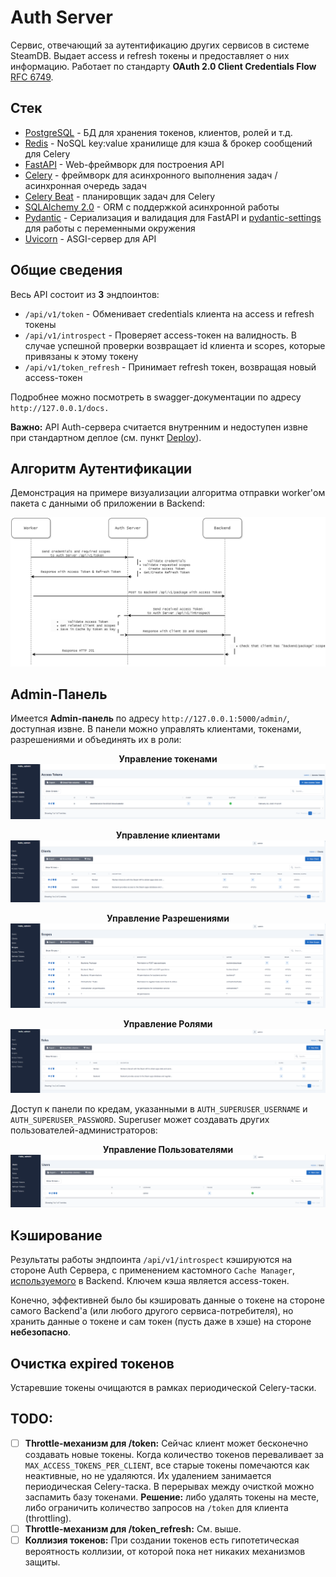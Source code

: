 # Auth Server

Сервис, отвечающий за аутентификацию других сервисов в системе SteamDB. Выдает access и refresh токены и предоставляет о них информацию. Работает по стандарту **OAuth 2.0 Client Credentials Flow** [RFC 6749](https://www.rfc-editor.org/rfc/rfc6749#section-1.3.4).

## Стек

- [PostgreSQL](https://www.postgresql.org/) - БД для хранения токенов, клиентов, ролей и т.д.
- [Redis](https://redis.io/) - NoSQL key:value хранилище для кэша & брокер сообщений для Celery
- [FastAPI](https://fastapi.tiangolo.com/) - Web-фреймворк для построения API
- [Celery](https://docs.celeryq.dev/en/stable/) - фреймворк для асинхронного выполнения задач / асинхронная очередь задач
- [Celery Beat](https://docs.celeryq.dev/en/stable/userguide/periodic-tasks.html) - планировщик задач для Celery
- [SQLAlchemy 2.0](https://www.sqlalchemy.org/) - ORM с поддержкой асинхронной работы
- [Pydantic](https://pydantic-docs.helpmanual.io/) - Сериализация и валидация для FastAPI и [pydantic-settings](https://pydantic-docs.helpmanual.io/usage/settings/) для работы с переменными окружения
- [Uvicorn](https://www.uvicorn.org/) - ASGI-сервер для API

## Общие сведения

Весь API состоит из **3** эндпоинтов:

- `/api/v1/token` - Обменивает credentials клиента на access и refresh токены
- `/api/v1/introspect` - Проверяет access-токен на валидность. В случае успешной проверки возвращает id клиента и scopes, которые привязаны к этому токену
- `/api/v1/token_refresh` - Принимает refresh токен, возвращая новый access-токен

Подробнее можно посмотреть в swagger-документации по адресу `http://127.0.0.1/docs.`

**Важно:** API Auth-сервера считается внутренним и недоступен извне при стандартном деплое (см. пункт [Deploy](README.md#Deploy)).

## Алгоритм Аутентификации

Демонстрация на примере визуализации алгоритма отправки worker'ом пакета с данными об приложении в Backend:

<p align="center">
  <img src="https://github.com/P90Master/steamdb/blob/main/docs/img/auth_worker_algorithm.png" alt="Worker->Backend pipeline">
</p>

## Admin-Панель

Имеется **Admin-панель** по адресу `http://127.0.0.1:5000/admin/`, доступная извне. В панели можно управлять клиентами, токенами, разрешениями и объединять их в роли:

<p align="center">
  <b>Управление токенами</b>
  <img src="https://github.com/P90Master/steamdb/blob/main/docs/img/auth_admin_tokens.png" alt="Admin Panel Tokens">
</p>

<p align="center">
  <b>Управление клиентами</b>
  <img src="https://github.com/P90Master/steamdb/blob/main/docs/img/auth_admin_clients.png" alt="Admin Panel Clients">
</p>

<p align="center">
  <b>Управление Разрешениями</b>
  <img src="https://github.com/P90Master/steamdb/blob/main/docs/img/auth_admin_scopes.png" alt="Admin Panel Scopes">
</p>

<p align="center">
  <b>Управление Ролями</b>
  <img src="https://github.com/P90Master/steamdb/blob/main/docs/img/auth_admin_roles.png" alt="Admin Panel Roles">
</p>

Доступ к панели по кредам, указанными в `AUTH_SUPERUSER_USERNAME` и `AUTH_SUPERUSER_PASSWORD`. Superuser может создавать других пользователей-администраторов:

<p align="center">
  <b>Управление Пользователями</b>
  <img src="https://github.com/P90Master/steamdb/blob/main/docs/img/auth_admin_users.png" alt="Admin Panel Users">
</p>

## Кэширование

Результаты работы эндпоинта `/api/v1/introspect` кэшируются на стороне Auth Сервера, с применением кастомного `Cache Manager`, [используемого](BACKEND.md#кастомное-кэширование) в Backend.
Ключем кэша является access-токен.

Конечно, эффективней было бы кэшировать данные о токене на стороне самого Backend'a (или любого другого сервиса-потребителя), но хранить данные о токене и сам токен (пусть даже в хэше) на стороне **небезопасно**.

## Очистка expired токенов

Устаревшие токены очищаются в рамках периодической Celery-таски.

## TODO:

- [ ] **Throttle-механизм для /token:** Сейчас клиент может бесконечно создавать новые токены. Когда количество токенов переваливает за `MAX_ACCESS_TOKENS_PER_CLIENT`, все старые токены помечаются как неактивные, но не удаляются. Их удалением занимается периодическая Celery-таска. В перерывах между очисткой можно заспамить базу токенами. **Решение:** либо удалять токены на месте, либо ограничить количество запросов на `/token` для клиента (throttling).
- [ ] **Throttle-механизм для /token_refresh:** См. выше.
- [ ] **Коллизия токенов:** При создании токенов есть гипотетическая вероятность коллизии, от которой пока нет никаких механизмов защиты.
